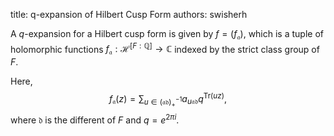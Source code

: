 title: q-expansion of Hilbert Cusp Form
authors:
    swisherh

A $q$-expansion for a Hilbert cusp form is given by $f=(f_{\mathfrak{a}})$, which is a tuple of holomorphic functions $f_{\mathfrak{a}}:\mathcal{H}^{[F:\mathbb{Q}]} \to \mathbb{C}$ indexed by the strict class group of $F$. <br> 

Here, $$f_{\mathfrak{a}}(z) = \sum_{u \in (\mathfrak{ad})_+^{-1}} a_{u\mathfrak{ad}} q^{\mathrm{Tr}(uz)},$$ where $\mathfrak{d}$ is the different of $F$ and $q=e^{2\pi i}$.
